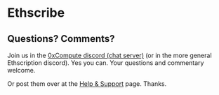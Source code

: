 
# Ethscribe





## Questions? Comments?


Join us in the [0xCompute discord (chat server)](https://discord.gg/3JRnDUap6y) 
(or in the more general Ethscription discord). 
Yes you can.
Your questions and commentary welcome.


Or post them over at the [Help & Support](https://github.com/geraldb/help) page. Thanks.

